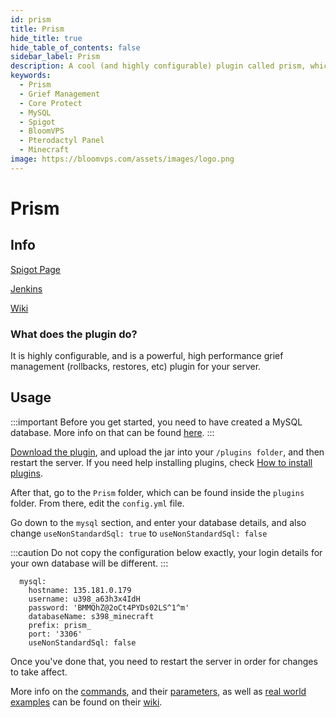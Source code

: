 ```yaml
---
id: prism
title: Prism
hide_title: true
hide_table_of_contents: false
sidebar_label: Prism
description: A cool (and highly configurable) plugin called prism, which allows you to track player actions and rollback griefs. 
keywords:
  - Prism
  - Grief Management
  - Core Protect
  - MySQL
  - Spigot
  - BloomVPS
  - Pterodactyl Panel
  - Minecraft
image: https://bloomvps.com/assets/images/logo.png
---
```

# Prism
## Info
[Spigot Page](https://www.spigotmc.org/resources/prism.75166/)

[Jenkins](https://jenkins.addstar.com.au/job/Prism-Bukkit%201.16/)

[Wiki](https://github.com/AddstarMC/Prism-Bukkit/wiki)

### What does the plugin do?

It is highly configurable, and is a powerful, high performance grief management (rollbacks, restores, etc) plugin for your server.

## Usage

:::important
Before you get started, you need to have created a MySQL database. More info on that can be found [here](https://docs.bloomvps.com/databases).
:::


[Download the plugin](https://jenkins.addstar.com.au/job/Prism-Bukkit%201.16/), and upload the jar into your `/plugins folder`, and then restart the server. If you need help installing plugins, check [How to install plugins](https://docs.bloomvps.com/plugins). 
 
 After that, go to the `Prism` folder, which can be found inside the `plugins` folder. From there, edit the `config.yml` file. 

Go down to the `mysql` section, and enter your database details, and also change  `useNonStandardSql: true` to `useNonStandardSql: false`

:::caution
Do not copy the configuration below exactly, your login details for your own database will be different. 
:::

```YML
  mysql:
    hostname: 135.181.0.179
    username: u398_a63h3x4IdH
    password: 'BMMQhZ@2oCt4PYDs02LS^1^m'
    databaseName: s398_minecraft
    prefix: prism_
    port: '3306'
    useNonStandardSql: false
```
 Once you've done that, you need to restart the server in order for changes to take affect. 
 
 More info on the [commands](https://github.com/AddstarMC/Prism-Bukkit/wiki/Commands), and their [parameters](https://github.com/AddstarMC/Prism-Bukkit/wiki/Understanding-Parameters-Actions-Flags), as well as [real world examples](https://github.com/AddstarMC/Prism-Bukkit/wiki/Real-Examples) can be found on their [wiki](https://github.com/AddstarMC/Prism-Bukkit/wiki).